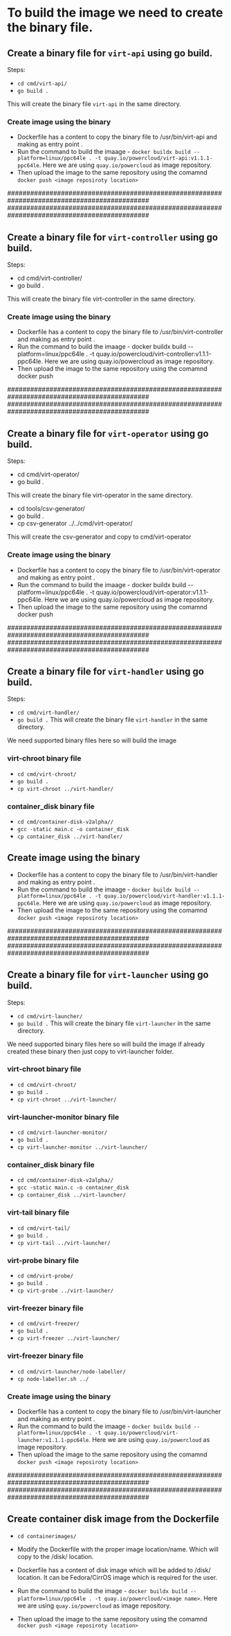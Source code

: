 # To build the image we need to create the binary file.

## Create a binary file for `virt-api` using go build.

Steps:
* `cd cmd/virt-api/`
* `go build .`

This will create the binary file `virt-api` in the same directory.

### Create image using the binary

* Dockerfile has a content to copy the binary file to /usr/bin/virt-api and making as entry point .
* Run the command to build the imaage - `docker buildx build --platform=linux/ppc64le . -t quay.io/powercloud/virt-api:v1.1.1-ppc64le`. Here we are using `quay.io/powercloud` as image repository.
* Then upload the image to the same repository using the comamnd `docker push <image reposiroty location>`

#############################################################################################
#############################################################################################

## Create a binary file for `virt-controller` using go build.

Steps:

* cd cmd/virt-controller/
* go build .

This will create the binary file virt-controller in the same directory.

### Create image using the binary

* Dockerfile has a content to copy the binary file to /usr/bin/virt-controller and making as entry point .
* Run the command to build the imaage - docker buildx build --platform=linux/ppc64le . -t quay.io/powercloud/virt-controller:v1.1.1-ppc64le. Here we are using quay.io/powercloud as image repository.
* Then upload the image to the same repository using the comamnd docker push <image reposiroty location>

#############################################################################################
#############################################################################################

## Create a binary file for `virt-operator` using go build.

Steps:

* cd cmd/virt-operator/
* go build .

This will create the binary file virt-operator in the same directory.

* cd tools/csv-generator/
* go build .
* cp csv-generator ../../cmd/virt-operator/

This will create the csv-generator and copy to cmd/virt-operator

### Create image using the binary

* Dockerfile has a content to copy the binary file to /usr/bin/virt-operator and making as entry point .
* Run the command to build the imaage - docker buildx build --platform=linux/ppc64le . -t quay.io/powercloud/virt-operator:v1.1.1-ppc64le. Here we are using quay.io/powercloud as image repository.
* Then upload the image to the same repository using the comamnd docker push <image reposiroty location>

#############################################################################################
#############################################################################################

## Create a binary file for `virt-handler` using go build.

Steps:
* `cd cmd/virt-handler/`
* `go build .`
This will create the binary file `virt-handler` in the same directory.

We need supported binary files here so will build the image
### virt-chroot binary file
* `cd cmd/virt-chroot/`
* `go build .`
* `cp virt-chroot ../virt-handler/`

### container_disk binary file
* `cd cmd/container-disk-v2alpha//`
* `gcc -static main.c -o container_disk`
* `cp container_disk ../virt-handler/`


## Create image using the binary

* Dockerfile has a content to copy the binary file to /usr/bin/virt-handler and making as entry point .
* Run the command to build the imaage - `docker buildx build --platform=linux/ppc64le . -t quay.io/powercloud/virt-handler:v1.1.1-ppc64le`. Here we are using `quay.io/powercloud` as image repository.
* Then upload the image to the same repository using the comamnd `docker push <image reposiroty location>`

#############################################################################################
#############################################################################################

## Create a binary file for `virt-launcher` using go build.

Steps:
* `cd cmd/virt-launcher/`
* `go build .`
This will create the binary file `virt-launcher` in the same directory.

We need supported binary files here so will build the image if already created these binary then just copy to virt-launcher folder.
### virt-chroot binary file
* `cd cmd/virt-chroot/`
* `go build .`
* `cp virt-chroot ../virt-launcher/`

### virt-launcher-monitor binary file
* `cd cmd/virt-launcher-monitor/`
* `go build .`
* `cp virt-launcher-monitor ../virt-launcher/`

### container_disk binary file
* `cd cmd/container-disk-v2alpha//`
* `gcc -static main.c -o container_disk`
* `cp container_disk ../virt-launcher/`

### virt-tail binary file
* `cd cmd/virt-tail/`
* `go build .`
* `cp virt-tail ../virt-launcher/`

### virt-probe binary file
* `cd cmd/virt-probe/`
* `go build .`
* `cp virt-probe ../virt-launcher/`

### virt-freezer binary file
* `cd cmd/virt-freezer/`
* `go build .`
* `cp virt-freezer ../virt-launcher/`

### virt-freezer binary file
* `cd cmd/virt-launcher/node-labeller/`
* `cp node-labeller.sh ../`

### Create image using the binary

* Dockerfile has a content to copy the binary file to /usr/bin/virt-launcher and making as entry point .
* Run the command to build the imaage - `docker buildx build --platform=linux/ppc64le . -t quay.io/powercloud/virt-launcher:v1.1.1-ppc64le`. Here we are using `quay.io/powercloud` as image repository.
* Then upload the image to the same repository using the comamnd `docker push <image reposiroty location>`


#############################################################################################
#############################################################################################

## Create container disk image from the Dockerfile

* `cd containerimages/`
* Modify the Dockerfile with the proper image location/name. Which will copy to the /disk/ location.

* Dockerfile has a content of disk image which will be added to /disk/ location. It can be Fedora/CirrOS image which is required for the user. 
* Run the command to build the image - `docker buildx build --platform=linux/ppc64le . -t quay.io/powercloud/<image name>`. Here we are using `quay.io/powercloud` as image repository.
* Then upload the image to the same repository using the comamnd `docker push <image reposiroty location>`

